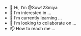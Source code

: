 - 👋 Hi, I’m @Sow123miya
- 👀 I’m interested in ...
- 🌱 I’m currently learning ...
- 💞️ I’m looking to collaborate on ...
- 📫 How to reach me ...

<!---
Sow123miya/Sow123miya is a ✨ special ✨ repository because its `README.md` (this file) appears on your GitHub profile.
You can click the Preview link to take a look at your changes.
--->
